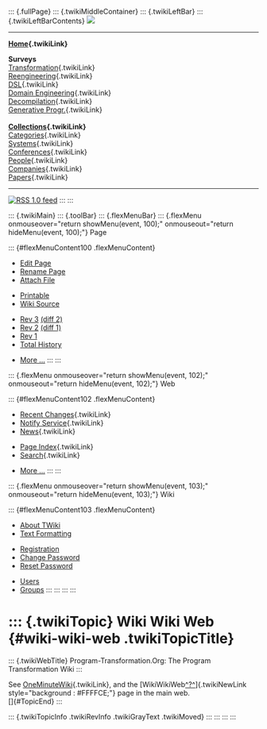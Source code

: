 ::: {.fullPage}
::: {.twikiMiddleContainer}
::: {.twikiLeftBar}
::: {.twikiLeftBarContents}
![](../pub/transformation.gif)

------------------------------------------------------------------------

**[Home](WebHome){.twikiLink}**

**Surveys**\
[Transformation](ProgramTransformation){.twikiLink}\
[Reengineering](ReengineeringWiki){.twikiLink}\
[DSL](DomainSpecificLanguages){.twikiLink}\
[Domain Engineering](DomainEngineering){.twikiLink}\
[Decompilation](DeCompilation){.twikiLink}\
[Generative Progr.](GenerativeProgrammingWiki){.twikiLink}\
\
**[Collections](CategoryCollection){.twikiLink}**\
[Categories](CategoryCategory){.twikiLink}\
[Systems](TransformationSystems){.twikiLink}\
[Conferences](TransformationConferences){.twikiLink}\
[People](TransformationPeople){.twikiLink}\
[Companies](TransformationCompanies){.twikiLink}\
[Papers](CategoryPaper){.twikiLink}

------------------------------------------------------------------------

[![](../pub/rss.gif "RSS 1.0 feed")](WebRss@skin=rss)
:::
:::

::: {.twikiMain}
::: {.toolBar}
::: {.flexMenuBar}
::: {.flexMenu onmouseover="return showMenu(event, 100);" onmouseout="return hideMenu(event, 100);"}
Page

::: {#flexMenuContent100 .flexMenuContent}
-   [Edit
    Page](http://www.program-transformation.org/edit/Transform/WikiWikiWeb?t=1536826413)
-   [Rename
    Page](http://www.program-transformation.org/rename/Transform/WikiWikiWeb)
-   [Attach
    File](http://www.program-transformation.org/attach/Transform/WikiWikiWeb)

<!-- -->

-   [Printable](http://www.program-transformation.org/view/Transform/WikiWikiWeb?skin=print.pattern)
-   [Wiki
    Source](http://www.program-transformation.org/view/Transform/WikiWikiWeb?skin=text&raw=on&contenttype=text/plain)

<!-- -->

-   [Rev
    3](http://www.program-transformation.org/view/Transform/WikiWikiWeb?rev=1.3)
    [(diff 2)](http://www.program-transformation.org/rdiff/Transform/WikiWikiWeb?rev1=1.3&rev2=1.2)
-   [Rev
    2](http://www.program-transformation.org/view/Transform/WikiWikiWeb?rev=1.2)
    [(diff 1)](http://www.program-transformation.org/rdiff/Transform/WikiWikiWeb?rev1=1.2&rev2=1.1)
-   [Rev
    1](http://www.program-transformation.org/view/Transform/WikiWikiWeb?rev=1.1)
-   [Total
    History](http://www.program-transformation.org/rdiff/Transform/WikiWikiWeb)

<!-- -->

-   [More
    \...](http://www.program-transformation.org/oops/Transform/WikiWikiWeb?template=oopsmore&param1=1.3&param2=1.3)
:::
:::

::: {.flexMenu onmouseover="return showMenu(event, 102);" onmouseout="return hideMenu(event, 102);"}
Web

::: {#flexMenuContent102 .flexMenuContent}
-   [Recent Changes](WebChanges){.twikiLink}
-   [Notify Service](WebNotify){.twikiLink}
-   [News](WebNews){.twikiLink}

<!-- -->

-   [Page Index](WebIndex){.twikiLink}
-   [Search](WebSearch){.twikiLink}

<!-- -->

-   [More
    \...](http://www.program-transformation.org/oops/Transform/WikiWikiWeb?template=oopsmore&param1=1.3&param2=1.3)
:::
:::

::: {.flexMenu onmouseover="return showMenu(event, 103);" onmouseout="return hideMenu(event, 103);"}
Wiki

::: {#flexMenuContent103 .flexMenuContent}
-   [About
    TWiki](http://www.program-transformation.org/view/TWiki/WebHome)
-   [Text
    Formatting](http://www.program-transformation.org/view/TWiki/TextFormattingRules)

<!-- -->

-   [Registration](http://www.program-transformation.org/view/TWiki/TWikiRegistration)
-   [Change
    Password](http://www.program-transformation.org/view/TWiki/ChangePassword)
-   [Reset
    Password](http://www.program-transformation.org/view/TWiki/ResetPassword)

<!-- -->

-   [Users](http://www.program-transformation.org/view/Main/TWikiUsers)
-   [Groups](http://www.program-transformation.org/view/Main/TWikiGroups)
:::
:::
:::
:::

::: {.twikiTopic}
Wiki Wiki Web {#wiki-wiki-web .twikiTopicTitle}
=============

::: {.twikiWebTitle}
Program-Transformation.Org: The Program Transformation Wiki
:::

See [OneMinuteWiki](OneMinuteWiki){.twikiLink}, and the
[WikiWikiWeb[^?^](http://www.program-transformation.org/edit/Main/WikiWikiWeb?topicparent=Transform.WikiWikiWeb)]{.twikiNewLink
style="background : #FFFFCE;"} page in the main web.\
[]{#TopicEnd}
:::

::: {.twikiTopicInfo .twikiRevInfo .twikiGrayText .twikiMoved}
:::
:::
:::
:::
